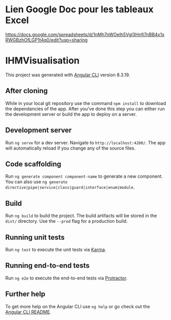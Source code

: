 # Lien Google Doc pour les tableaux Excel
https://docs.google.com/spreadsheets/d/1nMh7nWOelh5Vgl3Hnfi7nBB4x1xRWGBzhOfLGP1t4q0/edit?usp=sharing

# IHMVisualisation

This project was generated with [Angular CLI](https://github.com/angular/angular-cli) version 8.3.19.

## After cloning

While in your local git repository use the command `npm install` to download the dependancies of the app. After you've done this step you can either run the development server or build the app to deploy on a server.

## Development server

Run `ng serve` for a dev server. Navigate to `http://localhost:4200/`. The app will automatically reload if you change any of the source files.

## Code scaffolding

Run `ng generate component component-name` to generate a new component. You can also use `ng generate directive|pipe|service|class|guard|interface|enum|module`.

## Build

Run `ng build` to build the project. The build artifacts will be stored in the `dist/` directory. Use the `--prod` flag for a production build.

## Running unit tests

Run `ng test` to execute the unit tests via [Karma](https://karma-runner.github.io).

## Running end-to-end tests

Run `ng e2e` to execute the end-to-end tests via [Protractor](http://www.protractortest.org/).

## Further help

To get more help on the Angular CLI use `ng help` or go check out the [Angular CLI README](https://github.com/angular/angular-cli/blob/master/README.md).
